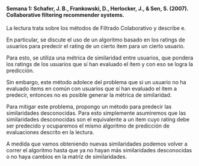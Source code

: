 #### Semana 1:  Schafer, J. B., Frankowski, D., Herlocker, J., & Sen, S. (2007). Collaborative filtering recommender systems.

La lectura trata sobre los métodos de Filtrado Colaborativo y describe e.

En particular, se discute el uso de un algoritmo basado en los ratings de usuarios para predecir el rating de un cierto item para un cierto usuario.

Para esto, se utiliza una métrica de similaridad entre usuarios, que pondera los ratings de los usuarios que sí han evaluado el ítem y con eso se logra la predicción.

Sin embargo, este método adolece del problema que si un usuario no ha evaluado items en común con usuarios que sí han evaluado el ítem a predecir, entonces no es posible generar la métrica de similaridad.

Para mitigar este problema, propongo un método para predecir las similaridades desconocidas. Para esto simplemente asumiremos que las similaridades desconocidas son el equivalente a un item cuyo rating debe ser predecido y ocuparemos el mismo algoritmo de predicción de evaluaciones descrito en la lectura.

A medida que vamos obteniendo nuevas similaridades podemos volver a correr el algoritmo hasta que ya no hayan más similaridades desconocidas o no haya cambios en la matriz de similaridades.
